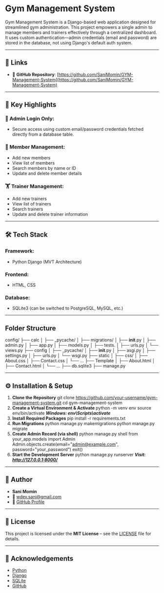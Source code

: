 # Gym Management System

Gym Management System is a Django-based web application designed for streamlined gym administration. This project empowers a single admin to manage members and trainers effectively through a centralized dashboard. It uses custom authentication—admin credentials (email and password) are stored in the database, not using Django's default auth system.

---

## 🔗 Links

- 📁 **GitHub Repository**: [https://github.com/SaniMomin/GYM-Management-System](https://github.com/SaniMomin/GYM-Management-System)

---

## 🚀 Key Highlights

### 🔐 Admin Login Only:
- Secure access using custom email/password credentials fetched directly from a database table.
  
### 👤 Member Management:
- Add new members
- View list of members
- Search members by name or ID
- Update and delete member details
  
### 🏋️ Trainer Management:
- Add new trainers
- View list of trainers
- Search trainers
- Update and delete trainer information

---

## 🛠️ Tech Stack

### Framework:
- Python Django (MVT Architecture)
### Frontend:
- HTML, CSS
### Database:
- SQLite3 (can be switched to PostgreSQL, MySQL, etc.)

---

## Folder Structure

config/
├── calc
│ ├── _pycache/
│ ├── migrations/
│ ├── __init__.py
│ ├── admin.py
│ ├── app.py
│ ├── models.py
│ ├── tests.
│ ├── urls.py
│ └── views.py
├── config
│ ├── _pycache/
│ ├── __init__.py
│ ├── asgi.py
│ ├── settings.py
│ ├── urls.py
│ └── wsgi.py
├── static
│ ├── css/
│   ├── About.css
│   ├── Contact.css
│   └── ...
├── Template
│   ├── About.html
│   ├── Contact.html
│   └── ...
├── db.sqlite3
├── manage.py

---

## ⚙️ Installation & Setup
1. **Clone the Repository**
   git clone https://github.com/your-username/gym-management-system.git
   cd gym-management-system
2. **Create a Virtual Environment & Activate**
   python -m venv env
   source env/bin/activate  ***Windows: env\Scripts\activate***
3. **Install Required Packages**
   pip install -r requirements.txt
4. **Run Migrations**
   python manage.py makemigrations
   python manage.py migrate
5. **Create Admin Record (via shell)**
   python manage.py shell
   from your_app.models import Admin
   Admin.objects.create(email="admin@example.com", password="your_password")
   exit()
6. **Start the Development Server**
   python manage.py runserver
   ***Visit: http://127.0.0.1:8000/***

---

## 👤 Author 
- **Sani Momin**
- 📧 wdev.sani@gmail.com
- 💼 [GitHub Profile](https://github.com/GYM-Management-System)

---

## 📜 License

This project is licensed under the **MIT License** – see the [LICENSE](LICENSE) file for details.

---

## 🙌 Acknowledgements
- [Python](https://www.python.org/)
- [Django](https://www.djangoproject.com/)
- [SQLite](https://www.sqlite.org/index.html)
- [GitHub](https://github.com/)
